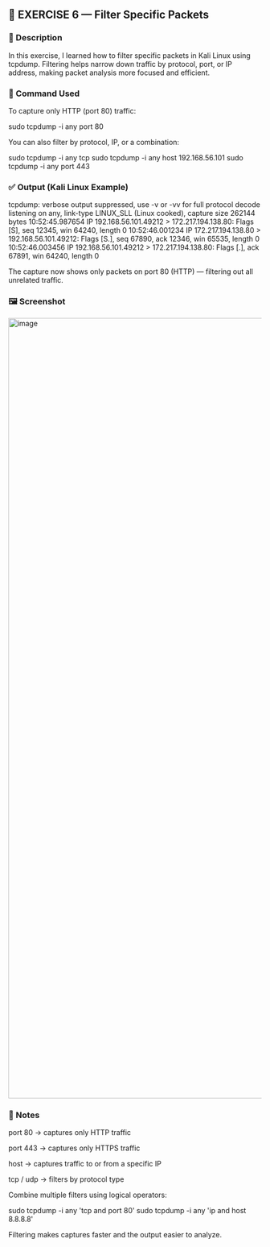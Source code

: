 ## 🎯 EXERCISE 6 — Filter Specific Packets
### 📘 Description

In this exercise, I learned how to filter specific packets in Kali Linux using tcpdump.
Filtering helps narrow down traffic by protocol, port, or IP address, making packet analysis more focused and efficient.

### 🧩 Command Used

To capture only HTTP (port 80) traffic:

sudo tcpdump -i any port 80


You can also filter by protocol, IP, or a combination:

sudo tcpdump -i any tcp
sudo tcpdump -i any host 192.168.56.101
sudo tcpdump -i any port 443

### ✅ Output (Kali Linux Example)
tcpdump: verbose output suppressed, use -v or -vv for full protocol decode
listening on any, link-type LINUX_SLL (Linux cooked), capture size 262144 bytes
10:52:45.987654 IP 192.168.56.101.49212 > 172.217.194.138.80: Flags [S], seq 12345, win 64240, length 0
10:52:46.001234 IP 172.217.194.138.80 > 192.168.56.101.49212: Flags [S.], seq 67890, ack 12346, win 65535, length 0
10:52:46.003456 IP 192.168.56.101.49212 > 172.217.194.138.80: Flags [.], ack 67891, win 64240, length 0


The capture now shows only packets on port 80 (HTTP) — filtering out all unrelated traffic.

### 🖼️ Screenshot

<img width="2582" height="1550" alt="image" src="https://github.com/user-attachments/assets/6f3c3b39-ed81-483e-a934-7fb846a034ce" />


### 🧠 Notes

port 80 → captures only HTTP traffic

port 443 → captures only HTTPS traffic

host <IP> → captures traffic to or from a specific IP

tcp / udp → filters by protocol type

Combine multiple filters using logical operators:

sudo tcpdump -i any 'tcp and port 80'
sudo tcpdump -i any 'ip and host 8.8.8.8'


Filtering makes captures faster and the output easier to analyze.
